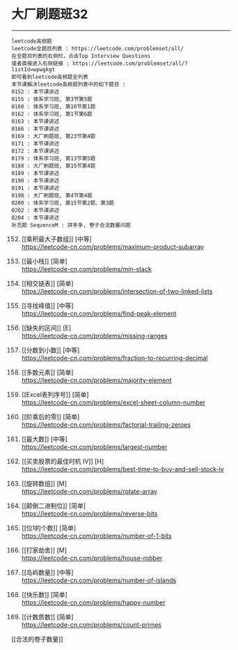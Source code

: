 # 大厂刷题班32

---

```
leetcode高频题
leetcode全题目列表 : https://leetcode.com/problemset/all/
在全题目列表的右侧栏，点击Top Interview Questions
或者直接进入右侧链接 : https://leetcode.com/problemset/all/?listId=wpwgkgt
即可看到leetcode高频题全列表
本节课解决leetcode高频题列表中的如下题目 : 
0152 : 本节课讲述
0155 : 体系学习班, 第3节第5题
0160 : 体系学习班, 第10节第1题
0162 : 体系学习班, 第1节第6题
0163 : 本节课讲述
0166 : 本节课讲述
0169 : 大厂刷题班, 第23节第4题
0171 : 本节课讲述
0172 : 本节课讲述
0179 : 体系学习班, 第13节第5题
0188 : 大厂刷题班, 第15节第4题
0189 : 本节课讲述
0190 : 本节课讲述
0191 : 本节课讲述
0198 : 大厂刷题班, 第4节第4题
0200 : 体系学习班, 第15节第2题、第3题
0202 : 本节课讲述
0204 : 本节课讲述
补充题 SequenceM : 拼多多, 卷子合法数量问题
```

152. [[乘积最大子数组]] [中等]    
https://leetcode-cn.com/problems/maximum-product-subarray

155. [[最小栈]] [简单]    
https://leetcode-cn.com/problems/min-stack

160. [[相交链表]] [简单]    
https://leetcode-cn.com/problems/intersection-of-two-linked-lists

162. [[寻找峰值]] [中等]    
https://leetcode-cn.com/problems/find-peak-element

163. [[缺失的区间]] [E]    
https://leetcode-cn.com/problems/missing-ranges

166. [[分数到小数]] [中等]    
https://leetcode-cn.com/problems/fraction-to-recurring-decimal

169. [[多数元素]] [简单]    
https://leetcode-cn.com/problems/majority-element

171. [[Excel表列序号]] [简单]    
https://leetcode-cn.com/problems/excel-sheet-column-number

172. [[阶乘后的零]] [简单]    
https://leetcode-cn.com/problems/factorial-trailing-zeroes

179. [[最大数]] [中等]    
https://leetcode-cn.com/problems/largest-number

188. [[买卖股票的最佳时机 IV]] [H]  
https://leetcode-cn.com/problems/best-time-to-buy-and-sell-stock-iv

189. [[旋转数组]] [M]    
https://leetcode-cn.com/problems/rotate-array

190. [[颠倒二进制位]] [简单]    
https://leetcode-cn.com/problems/reverse-bits

191. [[位1的个数]] [简单]    
https://leetcode-cn.com/problems/number-of-1-bits

198. [[打家劫舍]] [M]    
https://leetcode-cn.com/problems/house-robber

200. [[岛屿数量]] [中等]    
https://leetcode-cn.com/problems/number-of-islands

202. [[快乐数]] [简单]    
https://leetcode-cn.com/problems/happy-number

204. [[计数质数]] [简单]    
https://leetcode-cn.com/problems/count-primes

[[合法的卷子数量]]